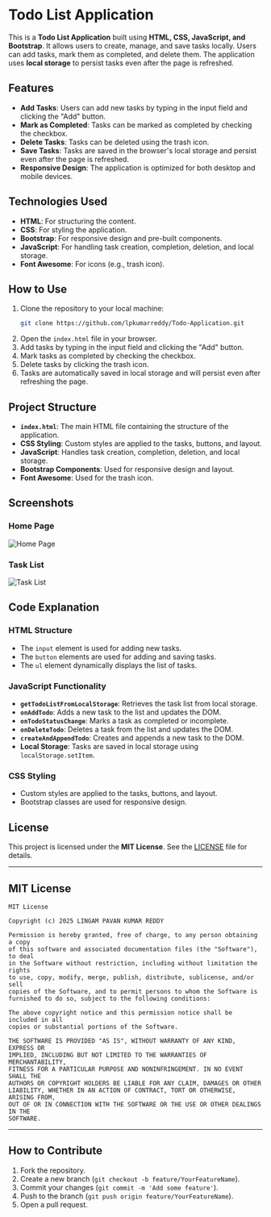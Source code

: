 # Todo List Application

This is a **Todo List Application** built using **HTML, CSS, JavaScript, and Bootstrap**. It allows users to create, manage, and save tasks locally. Users can add tasks, mark them as completed, and delete them. The application uses **local storage** to persist tasks even after the page is refreshed.

## Features

- **Add Tasks**: Users can add new tasks by typing in the input field and clicking the "Add" button.
- **Mark as Completed**: Tasks can be marked as completed by checking the checkbox.
- **Delete Tasks**: Tasks can be deleted using the trash icon.
- **Save Tasks**: Tasks are saved in the browser's local storage and persist even after the page is refreshed.
- **Responsive Design**: The application is optimized for both desktop and mobile devices.

## Technologies Used

- **HTML**: For structuring the content.
- **CSS**: For styling the application.
- **Bootstrap**: For responsive design and pre-built components.
- **JavaScript**: For handling task creation, completion, deletion, and local storage.
- **Font Awesome**: For icons (e.g., trash icon).

## How to Use

1. Clone the repository to your local machine:
   ```bash
   git clone https://github.com/lpkumarreddy/Todo-Application.git
   ```
2. Open the `index.html` file in your browser.
3. Add tasks by typing in the input field and clicking the "Add" button.
4. Mark tasks as completed by checking the checkbox.
5. Delete tasks by clicking the trash icon.
6. Tasks are automatically saved in local storage and will persist even after refreshing the page.

## Project Structure

- **`index.html`**: The main HTML file containing the structure of the application.
- **CSS Styling**: Custom styles are applied to the tasks, buttons, and layout.
- **JavaScript**: Handles task creation, completion, deletion, and local storage.
- **Bootstrap Components**: Used for responsive design and layout.
- **Font Awesome**: Used for the trash icon.

## Screenshots

### Home Page
![Home Page](https://via.placeholder.com/600x400.png?text=Todo+List+Home+Page)

### Task List
![Task List](https://via.placeholder.com/600x400.png?text=Task+List+Example)

## Code Explanation

### HTML Structure
- The `input` element is used for adding new tasks.
- The `button` elements are used for adding and saving tasks.
- The `ul` element dynamically displays the list of tasks.

### JavaScript Functionality
- **`getTodoListFromLocalStorage`**: Retrieves the task list from local storage.
- **`onAddTodo`**: Adds a new task to the list and updates the DOM.
- **`onTodoStatusChange`**: Marks a task as completed or incomplete.
- **`onDeleteTodo`**: Deletes a task from the list and updates the DOM.
- **`createAndAppendTodo`**: Creates and appends a new task to the DOM.
- **Local Storage**: Tasks are saved in local storage using `localStorage.setItem`.

### CSS Styling
- Custom styles are applied to the tasks, buttons, and layout.
- Bootstrap classes are used for responsive design.

## License

This project is licensed under the **MIT License**. See the [LICENSE](LICENSE) file for details.

---

## MIT License

```plaintext
MIT License

Copyright (c) 2025 LINGAM PAVAN KUMAR REDDY

Permission is hereby granted, free of charge, to any person obtaining a copy
of this software and associated documentation files (the "Software"), to deal
in the Software without restriction, including without limitation the rights
to use, copy, modify, merge, publish, distribute, sublicense, and/or sell
copies of the Software, and to permit persons to whom the Software is
furnished to do so, subject to the following conditions:

The above copyright notice and this permission notice shall be included in all
copies or substantial portions of the Software.

THE SOFTWARE IS PROVIDED "AS IS", WITHOUT WARRANTY OF ANY KIND, EXPRESS OR
IMPLIED, INCLUDING BUT NOT LIMITED TO THE WARRANTIES OF MERCHANTABILITY,
FITNESS FOR A PARTICULAR PURPOSE AND NONINFRINGEMENT. IN NO EVENT SHALL THE
AUTHORS OR COPYRIGHT HOLDERS BE LIABLE FOR ANY CLAIM, DAMAGES OR OTHER
LIABILITY, WHETHER IN AN ACTION OF CONTRACT, TORT OR OTHERWISE, ARISING FROM,
OUT OF OR IN CONNECTION WITH THE SOFTWARE OR THE USE OR OTHER DEALINGS IN THE
SOFTWARE.
```

---

## How to Contribute

1. Fork the repository.
2. Create a new branch (`git checkout -b feature/YourFeatureName`).
3. Commit your changes (`git commit -m 'Add some feature'`).
4. Push to the branch (`git push origin feature/YourFeatureName`).
5. Open a pull request.
